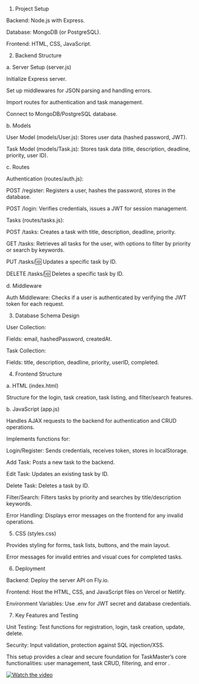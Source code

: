 1. Project Setup

Backend: Node.js with Express.

Database: MongoDB (or PostgreSQL).

Frontend: HTML, CSS, JavaScript.

2. Backend Structure

a. Server Setup (server.js)

Initialize Express server.

Set up middlewares for JSON parsing and handling errors.

Import routes for authentication and task management.

Connect to MongoDB/PostgreSQL database.

b. Models

User Model (models/User.js): Stores user data (hashed password, JWT).

Task Model (models/Task.js): Stores task data (title, description, deadline, priority, user ID).

c. Routes

Authentication (routes/auth.js):

POST /register: Registers a user, hashes the password, stores in the database.

POST /login: Verifies credentials, issues a JWT for session management.

Tasks (routes/tasks.js):

POST /tasks: Creates a task with title, description, deadline, priority.

GET /tasks: Retrieves all tasks for the user, with options to filter by priority or search by keywords.

PUT /tasks/:id: Updates a specific task by ID.

DELETE /tasks/:id: Deletes a specific task by ID.

d. Middleware

Auth Middleware: Checks if a user is authenticated by verifying the JWT token for each request.

3. Database Schema Design

User Collection:

Fields: email, hashedPassword, createdAt.

Task Collection:

Fields: title, description, deadline, priority, userID, completed.

4. Frontend Structure

a. HTML (index.html)

Structure for the login, task creation, task listing, and filter/search features.

b. JavaScript (app.js)

Handles AJAX requests to the backend for authentication and CRUD operations.

Implements functions for:

Login/Register: Sends credentials, receives token, stores in localStorage.

Add Task: Posts a new task to the backend.

Edit Task: Updates an existing task by ID.

Delete Task: Deletes a task by ID.

Filter/Search: Filters tasks by priority and searches by title/description keywords.

Error Handling: Displays error messages on the frontend for any invalid operations.

5. CSS (styles.css)

Provides styling for forms, task lists, buttons, and the main layout.

Error messages for invalid entries and visual cues for completed tasks.

6. Deployment

Backend: Deploy the server API on Fly.io.

Frontend: Host the HTML, CSS, and JavaScript files on Vercel or Netlify.

Environment Variables: Use .env for JWT secret and database credentials.

7. Key Features and Testing

Unit Testing: Test functions for registration, login, task creation, update, delete.

Security: Input validation, protection against SQL injection/XSS.

This setup provides a clear and secure foundation for TaskMaster’s core functionalities: user management, task CRUD, filtering, and error .



[![Watch the video](https://https://files.fm/f/s4k9wbmbfr)](https://files.fm/f/s4k9wbmbfr)




